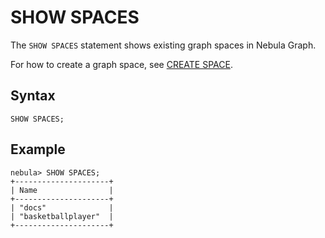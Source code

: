 # SHOW SPACES

The `SHOW SPACES` statement shows existing graph spaces in Nebula Graph.

For how to create a graph space, see [CREATE SPACE](./../../9.space-statements/1.create-space.md).

## Syntax

```ngql
SHOW SPACES;
```

## Example

```ngql
nebula> SHOW SPACES;
+---------------------+
| Name                |
+---------------------+
| "docs"              |
| "basketballplayer"  |
+---------------------+
```
